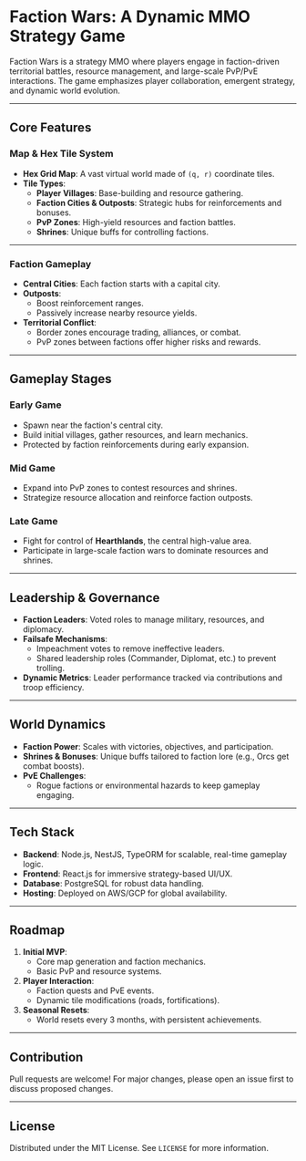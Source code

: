 
# Faction Wars: A Dynamic MMO Strategy Game

Faction Wars is a strategy MMO where players engage in faction-driven territorial battles, resource management, and large-scale PvP/PvE interactions. The game emphasizes player collaboration, emergent strategy, and dynamic world evolution.

---

## Core Features

### Map & Hex Tile System
- **Hex Grid Map**: A vast virtual world made of `(q, r)` coordinate tiles.
- **Tile Types**:
  - **Player Villages**: Base-building and resource gathering.
  - **Faction Cities & Outposts**: Strategic hubs for reinforcements and bonuses.
  - **PvP Zones**: High-yield resources and faction battles.
  - **Shrines**: Unique buffs for controlling factions.

---

### Faction Gameplay
- **Central Cities**: Each faction starts with a capital city.
- **Outposts**:
  - Boost reinforcement ranges.
  - Passively increase nearby resource yields.
- **Territorial Conflict**:
  - Border zones encourage trading, alliances, or combat.
  - PvP zones between factions offer higher risks and rewards.

---

## Gameplay Stages

### Early Game
- Spawn near the faction's central city.
- Build initial villages, gather resources, and learn mechanics.
- Protected by faction reinforcements during early expansion.

### Mid Game
- Expand into PvP zones to contest resources and shrines.
- Strategize resource allocation and reinforce faction outposts.

### Late Game
- Fight for control of **Hearthlands**, the central high-value area.
- Participate in large-scale faction wars to dominate resources and shrines.

---

## Leadership & Governance

- **Faction Leaders**: Voted roles to manage military, resources, and diplomacy.
- **Failsafe Mechanisms**:
  - Impeachment votes to remove ineffective leaders.
  - Shared leadership roles (Commander, Diplomat, etc.) to prevent trolling.
- **Dynamic Metrics**: Leader performance tracked via contributions and troop efficiency.

---

## World Dynamics

- **Faction Power**: Scales with victories, objectives, and participation.
- **Shrines & Bonuses**: Unique buffs tailored to faction lore (e.g., Orcs get combat boosts).
- **PvE Challenges**:
  - Rogue factions or environmental hazards to keep gameplay engaging.

---

## Tech Stack
- **Backend**: Node.js, NestJS, TypeORM for scalable, real-time gameplay logic.
- **Frontend**: React.js for immersive strategy-based UI/UX.
- **Database**: PostgreSQL for robust data handling.
- **Hosting**: Deployed on AWS/GCP for global availability.

---

## Roadmap
1. **Initial MVP**:
   - Core map generation and faction mechanics.
   - Basic PvP and resource systems.
2. **Player Interaction**:
   - Faction quests and PvE events.
   - Dynamic tile modifications (roads, fortifications).
3. **Seasonal Resets**:
   - World resets every 3 months, with persistent achievements.

---

## Contribution
Pull requests are welcome! For major changes, please open an issue first to discuss proposed changes.

---

## License
Distributed under the MIT License. See `LICENSE` for more information.

